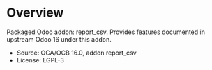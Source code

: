 # Overview

Packaged Odoo addon: report_csv. Provides features documented in upstream Odoo 16 under this addon.

- Source: OCA/OCB 16.0, addon report_csv
- License: LGPL-3
